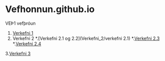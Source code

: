 # Vefhonnun.github.io
VEÞ1 vefþróun

1. [Verkefni 1](Verkefni_1)
2. Verkefni 2
  *.[Verkefni 2.1 og 2.2](Verkefni_2/verkefni 2.1)
  *.[Verkefni 2.3](Verkefni_2/verkefni-23)
  *.[Verkefni 2.4](Verkefni_2/verkefni-24)
  
3.[Verkefni 3](Verkefni_3)
